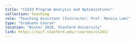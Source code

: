 ```yaml
---
title: "CS243 Program Analysis and Optimizations"
collection: teaching
role: "Teaching Assistant (Instructor: Prof. Monica Lam)"
type: "Graduate Course"
location: "Winter 2020, Stanford University"
link: https://suif.stanford.edu/~courses/cs243/
---
```

